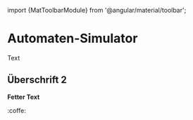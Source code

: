 
import {MatToolbarModule} from '@angular/material/toolbar';




# Automaten-Simulator

Text

## Überschrift 2 

**Fetter Text**

:coffe:
